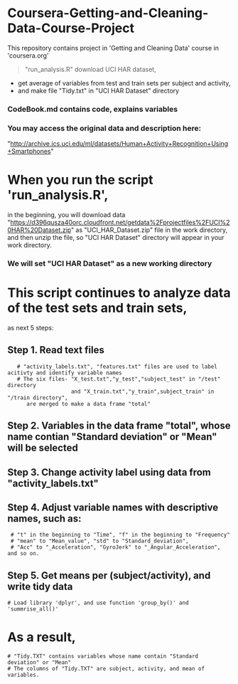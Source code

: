 # Coursera-Getting-and-Cleaning-Data-Course-Project
This repository contains project in 'Getting and Cleaning Data' course in 'coursera.org'

> "run_analysis.R" download UCI HAR dataset,
* get average of variables from test and train sets per subject and activity,
* and make file "Tidy.txt" in "UCI HAR Dataset" directory

### CodeBook.md contains code, explains variables

### You may access the original data and description here:
   "http://archive.ics.uci.edu/ml/datasets/Human+Activity+Recognition+Using+Smartphones"

# When you run the script 'run_analysis.R',
  in the beginning, you will download data
   "https://d396qusza40orc.cloudfront.net/getdata%2Fprojectfiles%2FUCI%20HAR%20Dataset.zip"
  as "UCI_HAR_Dataset.zip" file in the work directory,
  and then unzip the file,
  so "UCI HAR Dataset" directory will appear in your work directory.

### We will set "UCI HAR Dataset" as a new working directory


# This script continues to analyze data of the test sets and train sets,
 as next 5 steps:


## Step 1. Read text files 
       # "activity_labels.txt", "features.txt" files are used to label acitivty and identify variable names
       # The six files- "X_test.txt","y_test","subject_test" in "/test" directory 
                        and "X_train.txt","y_train",subject_train" in "/train directory",
          are merged to make a data frame "total"
       
## Step 2. Variables in the data frame "total", whose name contian  "Standard deviation" or "Mean" will be selected

## Step 3. Change activity label using data from "activity_labels.txt"

## Step 4. Adjust variable names with descriptive names, such as:
     # "t" in the beginning to "Time", "f" in the beginning to "Frequency"
     # "mean" to "Mean_value", "std" to "Standard_deviation",
     # "Acc" to "_Acceleration", "GyroJerk" to "_Angular_Acceleration", and so on.

## Step 5. Get means per (subject/activity), and write tidy data
    # Load library 'dplyr', and use function 'group_by()' and 'summrise_all()'

# As a result, 
    # "Tidy.TXT" contains variables whose name contain "Standard deviation" or "Mean"
    # The columns of "Tidy.TXT" are subject, activity, and mean of variables.
